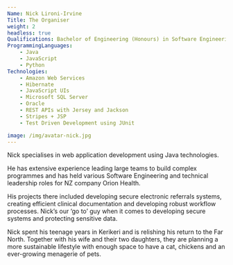 ```yaml
---
Name: Nick Lironi-Irvine
Title: The Organiser
weight: 2
headless: true
Qualifications: Bachelor of Engineering (Honours) in Software Engineering from the University of Auckland
ProgrammingLanguages:
    - Java
    - JavaScript
    - Python
Technologies:
    - Amazon Web Services
    - Hibernate
    - JavaScript UIs
    - Microsoft SQL Server
    - Oracle
    - REST APIs with Jersey and Jackson
    - Stripes + JSP
    - Test Driven Development using JUnit

image: /img/avatar-nick.jpg
---
```


Nick specialises in web application development using Java technologies.

He has extensive experience leading large teams to build complex programmes and has held various
Software Engineering and technical leadership roles for NZ company Orion Health.

His projects there included developing secure electronic referrals systems, creating efficient
clinical documentation and developing robust workflow processes. Nick’s our ‘go to’ guy when it
comes to developing secure systems and protecting sensitive data.

Nick spent his teenage years in Kerikeri and is relishing his return to the Far North. Together with
his wife and their two daughters, they are planning a more sustainable lifestyle with enough space
to have a cat, chickens and an ever-growing menagerie of pets.